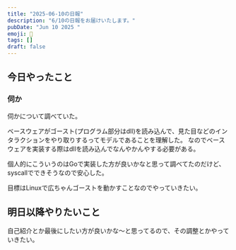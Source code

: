 ```yaml
---
title: "2025-06-10の日報"
description: "6/10の日報をお届けいたします。"
pubDate: "Jun 10 2025 "
emoji: 🦊
tags: []
draft: false
---
```


## 今日やったこと

### 伺か

伺かについて調べていた。

ベースウェアがゴースト(プログラム部分はdll)を読み込んで、見た目などのインタラクションをやり取りするってモデルであることを理解した。
なのでベースウェアを実装する際はdllを読み込んでなんやかんやする必要がある。

個人的にこういうのはGoで実装した方が良いかなと思って調べてたのだけど、syscallでできそうなので安心した。

目標はLinuxで広ちゃんゴーストを動かすことなのでやっていきたい。

## 明日以降やりたいこと

自己紹介とか最後にしたい方が良いかな〜と思ってるので、その調整とかやっていきたい。
